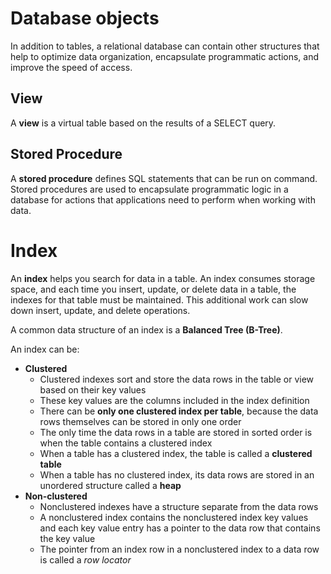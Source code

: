 # Database objects

In addition to tables, a relational database can contain other structures that help to optimize data organization, encapsulate programmatic actions, and improve the speed of access. 

## View

A **view** is a virtual table based on the results of a SELECT query. 

## Stored Procedure

A **stored procedure** defines SQL statements that can be run on command. Stored procedures are used to encapsulate programmatic logic in a database for actions that applications need to perform when working with data.

# Index

An **index** helps you search for data in a table. An index consumes storage space, and each time you insert, update, or delete data in a table, the indexes for that table must be maintained. This additional work can slow down insert, update, and delete operations.

A common data structure of an index is a **Balanced Tree (B-Tree)**.

An index can be:
- **Clustered**
    - Clustered indexes sort and store the data rows in the table or view based on their key values
    - These key values are the columns included in the index definition
    - There can be **only one clustered index per table**, because the data rows themselves can be stored in only one order
    - The only time the data rows in a table are stored in sorted order is when the table contains a clustered index
    - When a table has a clustered index, the table is called a **clustered table**
    -  When a table has no clustered index, its data rows are stored in an unordered structure called a **heap**
- **Non-clustered**
    - Nonclustered indexes have a structure separate from the data rows
    - A nonclustered index contains the nonclustered index key values and each key value entry has a pointer to the data row that contains the key value
    - The pointer from an index row in a nonclustered index to a data row is called a *row locator*